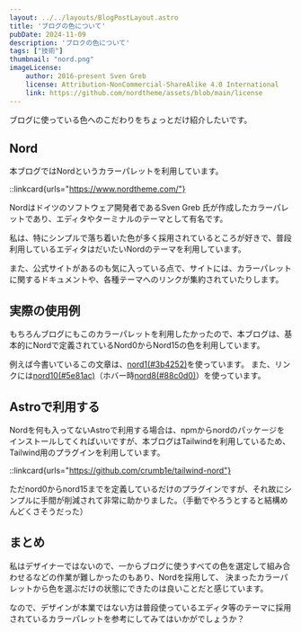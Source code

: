 ```yaml
---
layout: ../../layouts/BlogPostLayout.astro
title: 'ブログの色について'
pubDate: 2024-11-09
description: 'ブロクの色について'
tags: ["技術"]
thumbnail: "nord.png"
imageLicense:
    author: 2016-present Sven Greb
    license: Attribution-NonCommercial-ShareAlike 4.0 International
    link: https://github.com/nordtheme/assets/blob/main/license
---
```


ブログに使っている色へのこだわりをちょっとだけ紹介したいです。

## Nord

本ブログではNordというカラーパレットを利用しています。

::linkcard{urls="https://www.nordtheme.com/"}

Nordはドイツのソフトウェア開発者であるSven Greb 氏が作成したカラーパレットであり、エディタやターミナルのテーマとして有名です。

私は、特にシンプルで落ち着いた色が多く採用されているところが好きで、普段利用しているエディタはだいたいNordのテーマを利用しています。

また、公式サイトがあるのも気に入っている点で、サイトには、カラーパレットに関するドキュメントや、各種テーマへのリンクが集約されていたりします。

## 実際の使用例

もちろんブログにもこのカラーパレットを利用したかったので、本ブログは、基本的にNordで定義されているNord0からNord15の色を利用しています。

例えば今書いているこの文章は、[nord1(#3b4252)](https://www.nordtheme.com/docs/colors-and-palettes#nord1)を使っています。
また、リンクには[nord10(#5e81ac)](https://www.nordtheme.com/docs/colors-and-palettes#nord10)（ホバー時[nord8(#88c0d0)](https://www.nordtheme.com/docs/colors-and-palettes#nord8)）を使っています。

## Astroで利用する

Nordを何も入ってないAstroで利用する場合は、npmからnordのパッケージをインストールしてくればいいですが、本ブログはTailwindを利用しているため、Tailwind用のプラグインを利用しています。

::linkcard{urls="https://github.com/crumb1e/tailwind-nord"}

ただnord0からnord15までを定義しているだけのプラグインですが、それ故にシンプルに手間が削減されて非常に助かりました。（手動でやろうとすると結構めんどくさそうだった）

## まとめ

私はデザイナーではないので、一からブログに使うすべての色を選定して組み合わせるなどの作業が難しかったのもあり、Nordを採用して、
決まったカラーパレットから色を選ぶだけの状態にできたのは良いことだと感じています。

なので、デザインが本業ではない方は普段使っているエディタ等のテーマに採用されているカラーパレットを参考にしてみてはいかがでしょうか？
